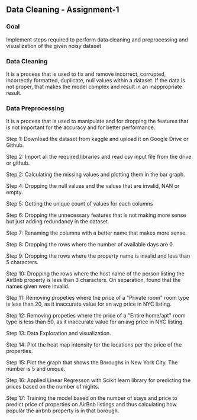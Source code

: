 ## Data Cleaning - Assignment-1

### Goal
Implement steps required to perform data cleaning and preprocessing and visualization of the given noisy dataset

### Data Cleaning
It is a process that is used to fix and remove incorrect, corrupted, incorrectly formatted, duplicate, null values within a dataset. If the data is not proper, that makes the model complex and result in an inappropriate result.

### Data Preprocessing
It is a process that is used to manipulate and for dropping the features that is not important for the accuracy and for better performance.

Step 1: Download the dataset from kaggle and upload it on Google Drive or Github.

Step 2: Import all the required libraries and read csv input file from the drive or github.

Step 2: Calculating the missing values and plotting them in the bar graph.

Step 4: Dropping the null values and the values that are invalid, NAN or empty.

Step 5: Getting the unique count of values for each columns

Step 6: Dropping the unnecessary features that is not making more sense but just adding redundancy in the dataset.

Step 7: Renaming the columns with a better name that makes more sense.

Step 8: Dropping the rows where the number of available days are 0.

Step 9: Dropping the rows where the property name is invalid and less than 5 characters.

Step 10: Dropping the rows where the host name of the person listing the AirBnb property is less than 3 characters. On separation, found that the names given were invalid.

Step 11: Removing propeties where the price of a "Private room" room type is less than 20, as it inaccurate value for an avg price in NYC listing.

Step 12: Removing propeties where the price of a "Entire home/apt" room type is less than 50, as it inaccurate value for an avg price in NYC listing.

Step 13: Data Exploration and visualization.

Step 14: Plot the heat map intensity for the locations per the price of the properties.

Step 15: Plot the graph that shows the Boroughs in New York City. The number is 5 and unique.

Step 16: Applied Linear Regresson with Scikit learn library for predicting the prices based on the number of nights.

Step 17: Training the model based on the number of stays and price to predict price of properties on AirBnb listings and thus calculating how popular the airbnb property is in that borough.

